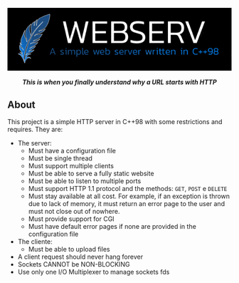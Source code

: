 <p align="center">
  <img src="https://raw.githubusercontent.com/phrxn/webserv/refs/heads/main/images/webserv_logo.png?token=GHSAT0AAAAAACRRNVUCPUBX4LHVL65A7FPKZX4YV6A" />
</p>
<p align="center">
	<b><i>This is when you finally understand why a URL starts
with HTTP</i></b><br>
</p>

## About

This project is a simple HTTP server in C++98 with some restrictions and requires. They are:

- The server:
	- Must have a configuration file
	- Must be single thread
	- Must support multiple clients
	- Must be able to serve a fully static website
	- Must be able to listen to multiple ports
	- Must support HTTP 1.1 protocol and the methods: <code>GET</code>, <code>POST</code> e <code>DELETE</code>
	- Must stay available at all cost. For example, if an exception is thrown due to lack of memory, it must return an error page to the user and must not close out of nowhere.
	- Must provide support for CGI
	- Must have default error pages if none are provided in the configuration file
- The cliente:
	- Must be able to upload files
- A client request should never hang forever
- Sockets CANNOT be NON-BLOCKING
- Use only one I/O Multiplexer to manage sockets fds